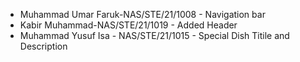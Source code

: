 - Muhammad Umar Faruk-NAS/STE/21/1008 - Navigation bar
- Kabir Muhammad-NAS/STE/21/1019 - Added Header
- Muhammad Yusuf Isa - NAS/STE/21/1015 - Special Dish Titile and Description 
